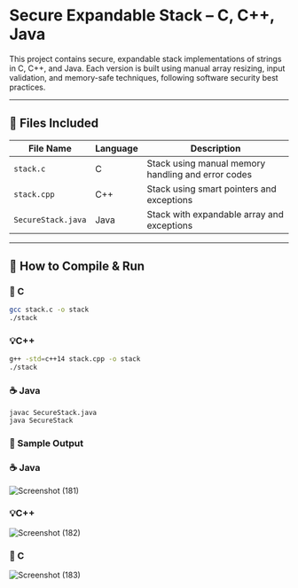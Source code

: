 # Secure Expandable Stack – C, C++, Java

This project contains secure, expandable stack implementations of strings in C, C++, and Java. Each version is built using manual array resizing, input validation, and memory-safe techniques, following software security best practices.

---

## 📁 Files Included

| File Name          | Language | Description                        |
|--------------------|----------|------------------------------------|
| `stack.c`          | C        | Stack using manual memory handling and error codes |
| `stack.cpp`        | C++      | Stack using smart pointers and exceptions |
| `SecureStack.java` | Java     | Stack with expandable array and exceptions |

---

## 🧪 How to Compile & Run

### 🔧 C
```bash
gcc stack.c -o stack
./stack
```
### 💡C++
```bash
g++ -std=c++14 stack.cpp -o stack
./stack
```
### ☕ Java
```bash
javac SecureStack.java
java SecureStack
```

### 📌 Sample Output

### ☕ Java
![Screenshot (181)](https://github.com/user-attachments/assets/3667d452-b29c-4939-8885-4576df5be042)

### 💡C++
![Screenshot (182)](https://github.com/user-attachments/assets/d00e76c9-4e05-4e64-b4a4-3b12af4ea957)

### 🔧 C
![Screenshot (183)](https://github.com/user-attachments/assets/d0e89ab4-3bbd-4479-82a3-87433b16138b)



